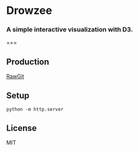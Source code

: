 # Drowzee

### A simple interactive visualization with D3.
===

Production
----------

[RawGit](https://cdn.rawgit.com/jessechen/drowzee/deployme/drowzee.html)

Setup
-----

`python -m http.server`

License
-------

MIT
